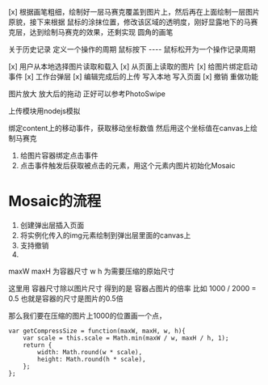 [x] 根据画笔粗细，绘制好一层马赛克覆盖到图片上，然后再在上面绘制一层图片原貌，接下来根据
鼠标的涂抹位置，修改该区域的透明度，刚好显露地下的马赛克层，达到绘制马赛克的效果，还剩实现
圆角的画笔

关于历史记录
    定义一个操作的周期
        鼠标按下 ---- 鼠标松开为一个操作记录周期

[x] 用户从本地选择图片读取和载入
[x] 从页面上读取的图片
[x] 给图片绑定启动事件
[x] 工作台弹层
[x] 编辑完成后的上传 写入本地 写入页面
[x] 撤销 重做功能

图片放大
放大后的拖动
正好可以参考PhotoSwipe

上传模块用nodejs模拟




绑定content上的移动事件，获取移动坐标数值
然后用这个坐标值在canvas上绘制马赛克


1. 给图片容器绑定点击事件
2. 点击事件触发后获取被点击的元素，用这个元素内图片初始化Mosaic


# Mosaic的流程

1. 创建弹出层插入页面
2. 将实例化传入的img元素绘制到弹出层里面的canvas上
3. 支持撤销
4. 


maxW maxH 为容器尺寸
w h 为需要压缩的原始尺寸

这里用 容器尺寸除以图片尺寸 得到的是 容器占图片的倍率
比如 1000 / 2000 = 0.5 也就是容器的尺寸是图片的0.5倍

那么我们要在压缩的图片上1000的位置画一个点，


````
var getCompressSize = function(maxW, maxH, w, h){
    var scale = this.scale = Math.min(maxW / w, maxH / h, 1);
    return {
        width: Math.round(w * scale),
        height: Math.round(h * scale),
    };
};
````